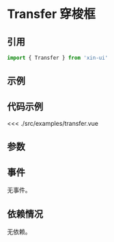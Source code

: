 # Transfer 穿梭框

## 引用
```js
import { Transfer } from 'xin-ui'
```

## 示例
<example-transfer/>

## 代码示例
<<< ./src/examples/transfer.vue

## 参数

## 事件

无事件。

## 依赖情况

无依赖。






